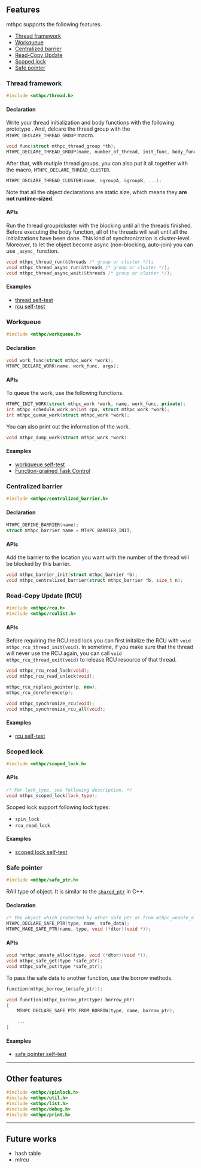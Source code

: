 ## Features

mthpc supports the following features.

- [Thread framework](#thread-framework)
- [Workqueue](#workqueue)
- [Centralized barrier](#centralized-barrier)
- [Read-Copy Update](#read-copy-update-rcu)
- [Scoped lock](#scoped-lock)
- [Safe pointer](#safe-pointer)

### Thread framework

```cpp
#include <mthpc/thread.h>
```

#### Declaration

Write your thread initialization and body functions with the following prototype
. And, delcare the thread group with the `MTHPC_DECLARE_THREAD_GROUP` macro.

```cpp
void func(struct mthpc_thread_group *th);
MTHPC_DECLARE_THREAD_GROUP(name, number_of_thread, init_func, body_func, args);
```

After that, with mutiple thread groups, you can also put it all together with
the macro, `MTHPC_DECLARE_THREAD_CLUSTER`.

```cpp
MTHPC_DECLARE_THREAD_CLUSTER(name, &groupA, &groupB, ...);
```

Note that all the object declarations are static size, which means they
**are not runtime-sized**.

#### APIs

Run the thread group/cluster with the blocking until all the threads finished.
Before executing the body function, all of the threads will wait until
all the initializations have been done. This kind of synchronization is
cluster-level.
Moreover, to let the object become async (non-blocking, auto-join) you
can use `_async_` function.

```cpp
void mthpc_thread_run(&threads /* group or cluster */);
void mthpc_thread_async_run(&threads /* group or cluster */);
void mthpc_thread_async_wait(&threads /* group or cluster */);
```

#### Examples

* [thread self-test](../src/thread/test.c)
* [rcu self-test](../src/rcu/test.c)


### Workqueue

```cpp
#include <mthpc/workqueue.h>
```

#### Declaration

```cpp
void work_func(struct mthpc_work *work);
MTHPC_DECLARE_WORK(name, work_func, args);
```

#### APIs

To queue the work, use the following functions.

```cpp
MTHPC_INIT_WORK(struct mthpc_work *work, name, work_func, private);
int mthpc_schedule_work_on(int cpu, struct mthpc_work *work);
int mthpc_queue_work(struct mthpc_work *work);
```

You can also print out the information of the work.

```cpp
void mthpc_dump_work(struct mthpc_work *work)
```

#### Examples

* [workqueue self-test](../src/workqueue/test.c)
* [Function-grained Task Control](https://github.com/linD026/Function-grained-Task-Control)


### Centralized barrier

```cpp
#include <mthpc/centralized_barrier.h>
```

#### Declaration

```cpp
MTHPC_DEFINE_BARRIER(name);
struct mthpc_barrier name = MTHPC_BARRIER_INIT;
```

#### APIs

Add the barrier to the location you want with the number of the thread will
be blocked by this barrier.

```cpp
void mthpc_barrier_init(struct mthpc_barrier *b);
void mthpc_centralized_barrier(struct mthpc_barrier *b, size_t n);
```

###  Read-Copy Update (RCU)

```cpp
#include <mthpc/rcu.h>
#include <mthpc/rculist.h>
```

#### APIs

Before requiring the RCU read lock you can first initalize the RCU with
`void mthpc_rcu_thread_init(void)`.
In sometime, if you make sure that the thread will never use the RCU again,
you can call `void mthpc_rcu_thread_exit(void)` to release RCU resource of
that thread.

```cpp
void mthpc_rcu_read_lock(void);
void mthpc_rcu_read_unlock(void);

mthpc_rcu_replace_pointer(p, new);
mthpc_rcu_dereference(p);

void mthpc_synchronize_rcu(void);
void mthpc_synchronize_rcu_all(void);
```
#### Examples

* [rcu self-test](../src/rcu/test.c)

### Scoped lock

```cpp
#include <mthpc/scoped_lock.h>
```

#### APIs

```cpp
/* For lock_type, see following description. */
void mthpc_scoped_lock(lock_type);
```

Scoped lock support following lock types:
- `spin_lock`
- `rcu_read_lock`

#### Examples

* [scoped lock self-test](../src/scoped_lock/test.c)

### Safe pointer

```cpp
#include <mthpc/safe_ptr.h>
```

RAII type of object.
It is similar to the [`shared_ptr`](https://en.cppreference.com/w/cpp/memory/shared_ptr) in C++.

#### Declaration

```cpp
/* the object which protected by other safe_ptr or from mthpc_unsafe_alloc() */
MTHPC_DECLARE_SAFE_PTR(type, name, safe_data);
MTHPC_MAKE_SAFE_PTR(name, type, void (*dtor)(void *));
```

#### APIs

```cpp
void *mthpc_unsafe_alloc(type, void (*dtor)(void *));
void mthpc_safe_get(type *safe_ptr);
void mthpc_safe_put(type *safe_ptr);
```

To pass the safe data to another function, use the borrow methods.

```cpp
function(mthpc_borrow_to(safe_ptr));

void function(mthpc_borrow_ptr(type) borrow_ptr)
{
    MTHPC_DECLARE_SAFE_PTR_FROM_BORROW(type, name, borrow_ptr);

    ...
}
```

#### Examples

* [safe pointer self-test](../src/safe_ptr/test.c)

---

## Other features

```cpp
#include <mthpc/spinlock.h>
#include <mthpc/util.h>
#include <mthpc/list.h>
#include <mthpc/debug.h>
#include <mthpc/print.h>
```

---

## Future works

- hash table
- mlrcu
